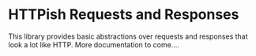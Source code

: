 HTTPish Requests and Responses
=====================================================================================

This library provides basic abstractions over requests and responses that look a lot like HTTP. More documentation to come....

